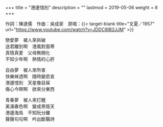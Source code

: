 +++
title = "港邊惜別"
description = ""
lastmod = 2019-05-06
weight = 8
+++

作詞：陳達儒　作曲：吳成家　原唱：{{< target-blank title="文夏／1957" url="https://www.youtube.com/watch?v=JDDC8IB2JJM" >}}

戀愛夢　被人來拆破  
送君離別啊　港風對面寒  
真情真愛　父母無開化  
不知少年啊　熱情的心肝  

自由夢　被人來所害  
快樂袜透啊　隨時變悲哀  
港邊惜別　天星像目屎  
傷心今暝啊　欲來分東西  

青春夢　被人來打醒  
美滿春色啊　變成黑陰天  
港邊海鳥　不知阮分離  
聲聲句句啊　吟出斷腸詩  